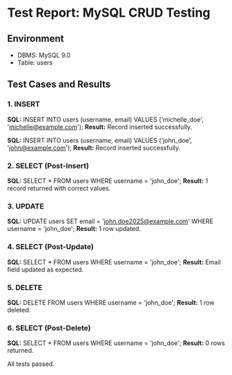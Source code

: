 # Test Report: MySQL CRUD Testing

## Environment
- DBMS: MySQL 9.0
- Table: users

## Test Cases and Results

### 1. INSERT
**SQL:** INSERT INTO users (username, email) VALUES ('michelle_doe', 'michelle@example.com');
**Result:** Record inserted successfully.

**SQL:** INSERT INTO users (username, email) VALUES ('john_doe', 'john@example.com');
**Result:** Record inserted successfully.

### 2. SELECT (Post-Insert)
**SQL:** SELECT * FROM users WHERE username = 'john_doe';
**Result:** 1 record returned with correct values.

### 3. UPDATE
**SQL:** UPDATE users SET email = 'john.doe2025@example.com' WHERE username = 'john_doe';
**Result:** 1 row updated.

### 4. SELECT (Post-Update)
**SQL:** SELECT * FROM users WHERE username = 'john_doe';
**Result:** Email field updated as expected.

### 5. DELETE
**SQL:** DELETE FROM users WHERE username = 'john_doe';
**Result:** 1 row deleted.

### 6. SELECT (Post-Delete)
**SQL:** SELECT * FROM users WHERE username = 'john_doe';
**Result:** 0 rows returned.

All tests passed.
